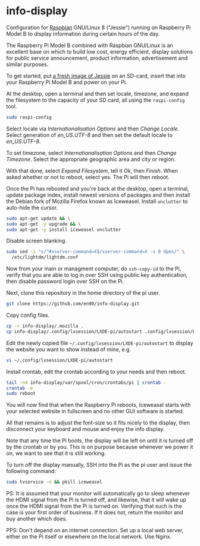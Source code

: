 # info-display

Configuration for [Raspbian](https://www.raspbian.org/) GNU/Linux 8 ("Jessie")
running on Raspberry Pi Model B to display information during certain hours
of the day.

The Raspberry Pi Model B combined with Raspbian GNU/Linux
is an excellent base on which to build low cost, energy efficient,
display solutions for public service announcement, product information,
advertisement and similar purposes.

To get started, put
[a fresh image of Jessie](https://www.raspberrypi.org/downloads/raspbian/)
on an SD-card, insert that into your Raspberry Pi Model B and power on your Pi.

At the desktop, open a terminal and then set locale, timezone,
and expand the filesystem to the capacity of your SD card,
all using the `raspi-config` tool.

```bash
sudo raspi-config
```

Select locale via *Internationalisation Options* and then *Change Locale*.
Select generation of *en_US.UTF-8* and then set the default locale
to *en_US.UTF-8*.

To set timezone, select *Internationalisation Options*
and then *Change Timezone*. Select the appropriate
geographic area and city or region.

With that done, select *Expand Filesystem*, tell it *Ok*, then *Finish*.
When asked whether or not to reboot, select yes. The Pi will then reboot.

Once the Pi has rebooted and you're back at the desktop,
open a terminal, update package index, install newest versions
of packages and then install the Debian fork of Mozilla Firefox
known as Iceweasel. Install `unclutter` to auto-hide the cursor.

```bash
sudo apt-get update && \
sudo apt-get -y upgrade && \
sudo apt-get -y install iceweasel unclutter
```

Disable screen blanking.

```bash
sudo sed -i "s/^#xserver-command=X$/xserver-command=X -s 0 dpms/" \
  /etc/lightdm/lightdm.conf
```

Now from your main or managment computer, do `ssh-copy-id` to the Pi,
verify that you are able to log in over SSH using public key authentication,
then disable password login over SSH on the Pi.

Next, clone this repository in the home directory of the pi user.

```bash
git clone https://github.com/en90/info-display.git
```

Copy config files.

```bash
cp -r info-display/.mozilla .
cp info-display/.config/lxsession/LXDE-pi/autostart .config/lxsession/LXDE-pi/
```

Edit the newly copied file `~/.config/lxsession/LXDE-pi/autostart`
to display the website *you* want to show instead of mine, e.g.

```bash
vi ~/.config/lxsession/LXDE-pi/autostart
```

Install crontab, edit the crontab according to your needs and then reboot.

```bash
tail -n4 info-display/var/spool/cron/crontabs/pi | crontab -
crontab -e
sudo reboot
```

You will now find that when the Raspberry Pi reboots, Iceweasel starts
with your selected website in fullscreen and no other GUI software is started.

All that remains is to adjust the font-size so it fits nicely to the display,
then disconnect your keyboard and mouse and enjoy the info display.

Note that any time the Pi boots, the display will be left on
until it is turned off by the crontab or by you. This is on purpose
because whenever we power it on, we want to see that it is still working.

To turn off the display manually, SSH into the Pi as the pi user
and issue the following command:

```bash
sudo tvservice -o && pkill iceweasel
```

PS: It is assumed that your monitor will automatically go to sleep
whenever the HDMI signal from the Pi is turned off, and likewise,
that it will wake up once the HDMI signal from the Pi is turned on.
Verifying that such is the case is your first order of business.
If it does not, return the monitor and buy another which does.

PPS: Don't depend on an internet connection. Set up a local web server,
either on the Pi itself or elsewhere on the local network. Use Nginx.

